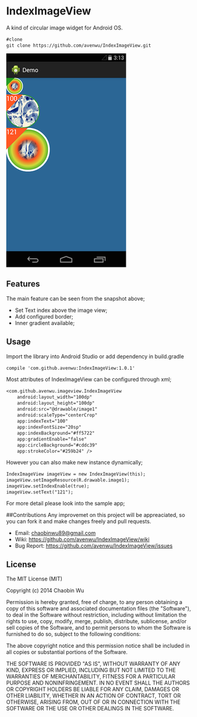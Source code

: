 IndexImageView
==============

A kind of circular image widget for Android OS.

	#clone
	git clone https://github.com/avenwu/IndexImageView.git

![Screenshot](https://github.com/avenwu/IndexImageView/raw/master/device-2014-09-22-231400.png)

## Features
The main feature can be seen from the snapshot above; 

- Set Text index above the image view;
- Add configured border;
- Inner gradient available;

## Usage
Import the library into Android Studio or add dependency in build.gradle

    compile 'com.github.avenwu:IndexImageView:1.0.1'

Most attributes of IndexImageView can be configured through xml;
    
    <com.github.avenwu.imageview.IndexImageView
        android:layout_width="100dp"
        android:layout_height="100dp"
        android:src="@drawable/image1"
        android:scaleType="centerCrop"
        app:indexText="100"
        app:indexFontSize="20sp"
        app:indexBackground="#ff5722"
        app:gradientEnable="false"
        app:circleBackground="#cddc39"
        app:strokeColor="#259b24" />
		
However you can also make new instance dynamically;

    IndexImageView imageView = new IndexImageView(this);
    imageView.setImageResource(R.drawable.image1);
    imageView.setIndexEnable(true);
    imageView.setText("121");
    
For more detail please look into the sample app;

##Contributions
Any improvemet on this project will be appreaciated, so you can fork it and make changes freely and pull requests.

* Email:  <chaobinwu89@gmail.com>
* Wiki: <https://github.com/avenwu/IndexImageView/wiki>
* Bug Report: <https://github.com/avenwu/IndexImageView/issues>

## License
The MIT License (MIT)

Copyright (c) 2014 Chaobin Wu

Permission is hereby granted, free of charge, to any person obtaining a copy
of this software and associated documentation files (the "Software"), to deal
in the Software without restriction, including without limitation the rights
to use, copy, modify, merge, publish, distribute, sublicense, and/or sell
copies of the Software, and to permit persons to whom the Software is
furnished to do so, subject to the following conditions:

The above copyright notice and this permission notice shall be included in
all copies or substantial portions of the Software.

THE SOFTWARE IS PROVIDED "AS IS", WITHOUT WARRANTY OF ANY KIND, EXPRESS OR
IMPLIED, INCLUDING BUT NOT LIMITED TO THE WARRANTIES OF MERCHANTABILITY,
FITNESS FOR A PARTICULAR PURPOSE AND NONINFRINGEMENT. IN NO EVENT SHALL THE
AUTHORS OR COPYRIGHT HOLDERS BE LIABLE FOR ANY CLAIM, DAMAGES OR OTHER
LIABILITY, WHETHER IN AN ACTION OF CONTRACT, TORT OR OTHERWISE, ARISING FROM,
OUT OF OR IN CONNECTION WITH THE SOFTWARE OR THE USE OR OTHER DEALINGS IN
THE SOFTWARE.
